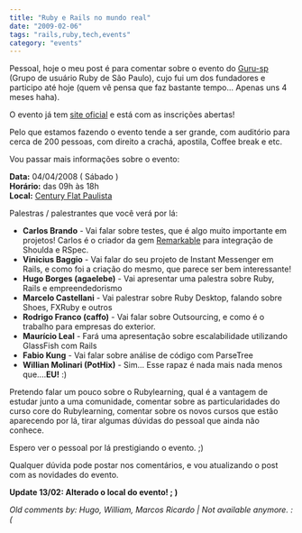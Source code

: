 ```yaml
---
title: "Ruby e Rails no mundo real"
date: "2009-02-06"
tags: "rails,ruby,tech,events"
category: "events"
---
```


Pessoal, hoje o meu post é para comentar sobre o evento do
[Guru-sp](http://www.guru-sp.org/ "Site do Guru-sp") (Grupo de
usuário Ruby de São Paulo), cujo fui um dos fundadores e participo
até hoje (quem vê pensa que faz bastante tempo... Apenas uns 4 meses
haha).

O evento já tem [site oficial](http://www.temporealeventos.com.br/?area=130 "Site oficial do &quot;Ruby e Rails no mundo Real&quot;")
e está com as inscrições abertas!

Pelo que estamos fazendo o evento tende a ser grande, com auditório
para cerca de 200 pessoas, com direito a crachá, apostila, Coffee
break e etc.

Vou passar mais informações sobre o evento:

**Data:** 04/04/2008 ( Sábado )  
**Horário:** das 09h às 18h  
**Local:** [Century Flat Paulista](http://maps.google.com/maps?f=q&amp;source=s_q&amp;hl=en&amp;q=R.+Teixeira+da+Silva,+647+-+Vila+Mariana,+S%C3%A3o+Paulo+-+SP,+04002-033,+Brazil&amp;sll=-23.59426,-46.689743&amp;sspn=0.008003,0.019312&amp;g=R.+Funchal+411,+Itaim+Bibi,+S%C3%A3o+Paulo,+04551-060&amp;ie=UTF8&amp;cd=1&amp;geocode=FUdNmP4dyC44_Q&amp;split=0&amp;ll=-23.57211,-46.647284&amp;spn=0.008005,0.019312&amp;z=16 "Link para o local")

Palestras / palestrantes que você verá por lá:

* **Carlos Brando** - Vai falar sobre testes, que é algo muito importante em projetos! Carlos é o criador da gem [Remarkable](http://wiki.github.com/carlosbrando/remarkable "Remarkable") para integração de Shoulda e RSpec.
* **Vinicius Baggio** - Vai falar do seu projeto de Instant Messenger em Rails, e como foi a criação do mesmo, que parece ser bem interessante!
* **Hugo Borges (agaelebe)** - Vai apresentar uma palestra sobre Ruby, Rails e empreendedorismo
* **Marcelo Castellani** - Vai palestrar sobre Ruby Desktop, falando sobre Shoes, FXRuby e outros
* **Rodrigo Franco (caffo)** - Vai falar sobre Outsourcing, e como é o trabalho para empresas do exterior.
* **Maurício Leal** - Fará uma apresentação sobre escalabilidade utilizando GlassFish com Rails
* **Fabio Kung** - Vai falar sobre análise de código com ParseTree
* **Willian Molinari (PotHix)** - Sim... Esse rapaz é nada mais nada menos que....**EU!** :)

Pretendo falar um pouco sobre o Rubylearning, qual é a vantagem de
estudar junto a uma comunidade, comentar sobre as particularidades do
curso core do Rubylearning, comentar sobre os novos cursos que estão
aparecendo por lá, tirar algumas dúvidas do pessoal que ainda não
conhece.

Espero ver o pessoal por lá prestigiando o evento. ;)

Qualquer dúvida pode postar nos comentários, e vou atualizando o post
com as novidades do evento.

**Update 13/02: Alterado o local do evento! ; )**



_Old comments by: Hugo, William, Marcos Ricardo | Not available anymore. :(_
